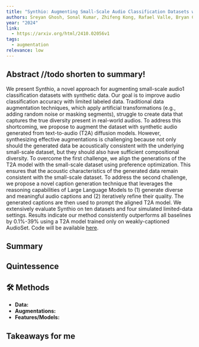```yaml
---
title: "Synthio: Augmenting Small-Scale Audio Classification Datasets with Synthetic Data"
authors: Sreyan Ghosh, Sonal Kumar, Zhifeng Kong, Rafael Valle, Bryan Catanzaro, Dinesh Manocha
year: "2024"
link:
  - https://arxiv.org/html/2410.02056v1
tags:
  - augmentation
relevance: low
---
```

## Abstract //todo shorten to summary!
We present Synthio, a novel approach for augmenting small-scale audio1 classification datasets with synthetic data. Our goal is to improve audio classification accuracy with limited labeled data. Traditional data augmentation techniques, which apply artificial transformations (e.g., adding random noise or masking segments), struggle to create data that captures the true diversity present in real-world audios. To address this shortcoming, we propose to augment the dataset with synthetic audio generated from text-to-audio (T2A) diffusion models. However, synthesizing effective augmentations is challenging because not only should the generated data be acoustically consistent with the underlying small-scale dataset, but they should also have sufficient compositional diversity. To overcome the first challenge, we align the generations of the T2A model with the small-scale dataset using preference optimization. This ensures that the acoustic characteristics of the generated data remain consistent with the small-scale dataset. To address the second challenge, we propose a novel caption generation technique that leverages the reasoning capabilities of Large Language Models to (1) generate diverse and meaningful audio captions and (2) iteratively refine their quality. The generated captions are then used to prompt the aligned T2A model. We extensively evaluate Synthio on ten datasets and four simulated limited-data settings. Results indicate our method consistently outperforms all baselines by 0.1%-39% using a T2A model trained only on weakly-captioned AudioSet. Code will be available [here](https://github.com/Sreyan88/Synthio).

## Summary


## Quintessence


## 🛠️ Methods
- **Data:**  
- **Augmentations:**  
- **Features/Models:**  


## Takeaways for me

